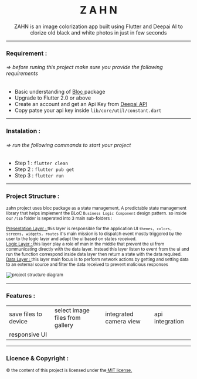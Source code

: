 <h1  align="center">Z A H N</h1>
<p align="center">ZAHN is an image colorization app built using Flutter and Deepai AI to clorize old black and white photos in just in few seconds</p>

<hr>  
<h3 align="left">Requirement : </h3>
<h6 align="left"> => before runing this project make sure you provide the following requirements</h6>
<ul>
    <li>Basic understanding of <a href="https://pub.dev/packages/bloc" target="_blank"> Bloc </a> package </li>
    <li>Upgrade to Flutter 2.0 or above</li>
    <li>Create an account and get an Api Key from <a href="https://deepai.org/machine-learning-model/colorizer" target="_blank"> Deepai API </a></li>
    <li>Copy patse your api key inside <code>lib/core/util/constant.dart</code></li>
</ul>
<hr>  
<h3 align="left">Instalation :</h3>
<h6 align="left"> => run the following commands to start your project</h6>
<ul>
    <li>Step 1 : <code>flutter clean</code></li>
    <li>Step 2 : <code>flutter pub get</code></li>
    <li>Step 3 : <code>flutter run</code></li>
</ul>

<hr>
<h3 align="left">Project Structure :</h3>
<small>zahn project uses bloc package as a state management, A predictable state management library that helps implement the BLoC <code>Business Logic Component</code> design pattern. so inside our <code>/lib</code> folder is seperated into 3 main sub-folders :
<br /><br />
<a href="https://github.com/theamiri/zahn_app/tree/main/lib/presentation" target="_blank"> Presentation Layer : </a> this layer is responsible for the application UI <code>themes, colors, screens, widgets, routes</code> it's main mission is to dispatch event mostly triggered by the user to the logic layer and adapt the ui based on states received.
<br />
<a href="https://github.com/theamiri/zahn_app/tree/main/lib/logic" target="_blank"> Logic Layer : </a> this layer play a role of man in the middle that prevent the ui from communicating directly with the data layer. instead this layer listen to event from the ui and run the function correspond inside data layer then return a state with the data required.
<br />
<a href="https://github.com/theamiri/zahn_app/tree/main/lib/data" target="_blank"> Data Layer : </a> this layer main focus is to perform network actions by getting and setting data to an external source and filter the data received to prevent malicious responses
<br /><br />
<img src="https://github.com/theamiri/zahn_app/blob/main/assets/prStructure.png" alt="project structure diagram">
</small>
<hr>
<h3 align="left">Features :</h3>
<table>
    <tr>
        <td>save files to device</td> 
        <td>select image files from gallery</td>
        <td>integrated camera view</td>
        <td>api integration</td>
    </tr>
    <tr>
        <td>responsive UI</td>
    </tr>
</table>
<hr>
<h3 align="left">Licence & Copyright :</h3>
<small>© the content of this project is licensed under the<a href="https://github.com/theamiri/zahn_app/blob/main/LICENSE.txt" target="_blank"> MIT license. </a> </small>
 



